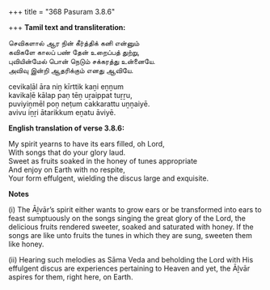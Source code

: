 +++
title = "368 Pasuram 3.8.6"

+++
**Tamil text and transliteration:**

செவிகளால் ஆர நின் கீர்த்திக் கனி என்னும்  
கவிகளே காலப் பண் தேன் உறைப்பத் துற்று,  
புவியின்மேல் பொன் நெடும் சக்கரத்து உன்னையே.  
அவிவு இன்றி ஆதரிக்கும் எனது ஆவியே.

cevikaḷāl āra niṉ kīrttik kaṉi eṉṉum  
kavikaḷē kālap paṇ tēṉ uṟaippat tuṟṟu,  
puviyiṉmēl poṉ neṭum cakkarattu uṉṉaiyē.  
avivu iṉṟi ātarikkum eṉatu āviyē.

**English translation of verse 3.8.6:**

My spirit yearns to have its ears filled, oh Lord,  
With songs that do your glory laud.  
Sweet as fruits soaked in the honey of tunes appropriate  
And enjoy on Earth with no respite,  
Your form effulgent, wielding the discus large and exquisite.

**Notes**

\(i\) The Āḻvār’s spirit either wants to grow ears or be transformed into ears to feast sumptuously on the songs singing the great glory of the Lord, the delicious fruits rendered sweeter, soaked and saturated with honey. If the songs are like unto fruits the tunes in which they are sung, sweeten them like honey.

\(ii\) Hearing such melodies as Sāma Veda and beholding the Lord with His effulgent discus are experiences pertaining to Heaven and yet, the Āḻvār aspires for them, right here, on Earth.


